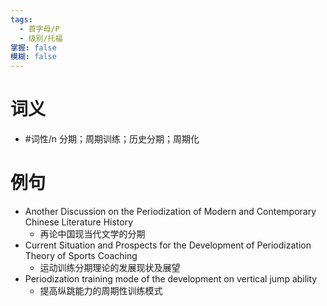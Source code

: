 ```yaml
---
tags:
  - 首字母/P
  - 级别/托福
掌握: false
模糊: false
---
```

# 词义
- #词性/n  分期；周期训练；历史分期；周期化
# 例句
- Another Discussion on the Periodization of Modern and Contemporary Chinese Literature History
	- 再论中国现当代文学的分期
- Current Situation and Prospects for the Development of Periodization Theory of Sports Coaching
	- 运动训练分期理论的发展现状及展望
- Periodization training mode of the development on vertical jump ability
	- 提高纵跳能力的周期性训练模式
